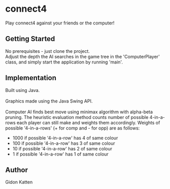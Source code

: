 # connect4
Play connect4 against your friends or the computer! 

## Getting Started
No prerequisites - just clone the project.
\
Adjust the depth the AI searches in the game tree in the 'ComputerPlayer' class, and simply start the 
application by running 'main'.

## Implementation
Built using Java.
\
\
Graphics made using the Java Swing API.
\
\
Computer AI finds best move using minimax algorithm with alpha-beta pruning. The heuristic evaluation method 
counts number of possible 4-in-a-rows each player can still make and weights them accordingly. Weights of 
possible '4-in-a-rows' (+ for comp and - for opp) are as follows:
* 1000 if possible '4-in-a-row' has 4 of same colour
* 100 if possible '4-in-a-row' has 3 of same colour
* 10 if possible '4-in-a-row' has 2 of same colour
* 1 if possible '4-in-a-row' has 1 of same colour

## Author
Gidon Katten
